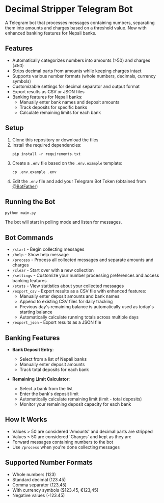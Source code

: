 # Decimal Stripper Telegram Bot

A Telegram bot that processes messages containing numbers, separating them into amounts and charges based on a threshold value. Now with enhanced banking features for Nepali banks.

## Features

- Automatically categorizes numbers into amounts (>50) and charges (≤50)
- Strips decimal parts from amounts while keeping charges intact
- Supports various number formats (whole numbers, decimals, currency symbols)
- Customizable settings for decimal separator and output format
- Export results as CSV or JSON files
- Banking features for Nepali banks:
  - Manually enter bank names and deposit amounts
  - Track deposits for specific banks
  - Calculate remaining limits for each bank

## Setup

1. Clone this repository or download the files
2. Install the required dependencies:
   ```
   pip install -r requirements.txt
   ```
3. Create a `.env` file based on the `.env.example` template:
   ```
   cp .env.example .env
   ```
4. Edit the `.env` file and add your Telegram Bot Token (obtained from [@BotFather](https://t.me/botfather))

## Running the Bot

```
python main.py
```

The bot will start in polling mode and listen for messages.

## Bot Commands

- `/start` - Begin collecting messages
- `/help` - Show help message
- `/process` - Process all collected messages and separate amounts and charges
- `/clear` - Start over with a new collection
- `/settings` - Customize your number processing preferences and access banking features
- `/stats` - View statistics about your collected messages
- `/export_csv` - Export results as a CSV file with enhanced features:
  - Manually enter deposit amounts and bank names
  - Append to existing CSV files for daily tracking
  - Previous day's remaining balance is automatically used as today's starting balance
  - Automatically calculate running totals across multiple days
- `/export_json` - Export results as a JSON file

## Banking Features

- **Bank Deposit Entry**: 
  - Select from a list of Nepali banks
  - Manually enter deposit amounts
  - Track total deposits for each bank

- **Remaining Limit Calculator**:
  - Select a bank from the list
  - Enter the bank's deposit limit
  - Automatically calculate remaining limit (limit - total deposits)
  - Monitor your remaining deposit capacity for each bank

## How It Works

- Values > 50 are considered 'Amounts' and decimal parts are stripped
- Values ≤ 50 are considered 'Charges' and kept as they are
- Forward messages containing numbers to the bot
- Use `/process` when you're done collecting messages

## Supported Number Formats

- Whole numbers (123)
- Standard decimal (123.45)
- Comma separator (123,45)
- With currency symbols ($123.45, €123,45)
- Negative values (-123.45)

